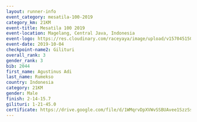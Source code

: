 ```yaml
---
layout: runner-info 
event_category: mesatila-100-2019 
category_km: 21KM 
event-title: Mesatila 100 2019 
event-location: Magelang, Central Java, Indonesia 
event-logo: https://res.cloudinary.com/raceyaya/image/upload/v1570451507/logo/mesastila100_jin7bl.jpg 
event-date: 2019-10-04 
checkpoint-name2: Gilituri 
overall_rank: 3
gender_rank: 3
bib: 2044
first_name: Agustinus Adi
last_name: Rumekso
country: Indonesia
category: 21KM
gender: Male
finish: 2-14-15.7
gilituri: 1-21-45.0
certificate: https://drive.google.com/file/d/1WMqrvDpXVWvSSBUAvee1SzzSsRqW3Sxn/view?usp=sharing
---
```

